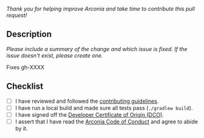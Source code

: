 _Thank you for helping improve Arconia and take time to contribute this pull request!_

## Description

_Please include a summary of the change and which issue is fixed. If the issue doesn't exist, please create one._

Fixes gh-XXXX

## Checklist

- [ ] I have reviewed and followed the [contributing guidelines](https://github.com/arconia-io/arconia/blob/main/CONTRIBUTING.md).
- [ ] I have run a local build and made sure all tests pass (`./gradlew build`).
- [ ] I have signed off the [Developer Certificate of Origin (DCO)](https://github.com/arconia-io/arconia/blob/main/dco.txt).
- [ ] I assert that I have read the [Arconia Code of Conduct](https://github.com/arconia-io/arconia/blob/main/CODE_OF_CONDUCT.md) and agree to abide by it.
